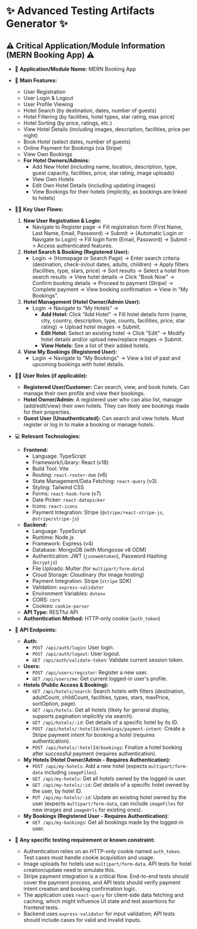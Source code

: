 # ✨ Advanced Testing Artifacts Generator ✨

## ⚠️ Critical Application/Module Information (MERN Booking App) ⚠️

*   📝 **Application/Module Name:** MERN Booking App

*   🚀 **Main Features:**
    *   User Registration
    *   User Login & Logout
    *   User Profile Viewing
    *   Hotel Search (by destination, dates, number of guests)
    *   Hotel Filtering (by facilities, hotel types, star rating, max price)
    *   Hotel Sorting (by price, ratings, etc.)
    *   View Hotel Details (including images, description, facilities, price per night)
    *   Book Hotel (select dates, number of guests)
    *   Online Payment for Bookings (via Stripe)
    *   View Own Bookings
    *   **For Hotel Owners/Admins:**
        *   Add New Hotel (including name, location, description, type, guest capacity, facilities, price, star rating, image uploads)
        *   View Own Hotels
        *   Edit Own Hotel Details (including updating images)
        *   View Bookings for their hotels (implicitly, as bookings are linked to hotels)

*   🚶‍♂️ **Key User Flows:**
    1.  **New User Registration & Login:**
        *   Navigate to Register page -> Fill registration form (First Name, Last Name, Email, Password) -> Submit -> (Automatic Login or Navigate to Login) -> Fill login form (Email, Password) -> Submit -> Access authenticated features.
    2.  **Hotel Search & Booking (Registered User):**
        *   Login -> (Homepage or Search Page) -> Enter search criteria (destination, check-in/out dates, adults, children) -> Apply filters (facilities, type, stars, price) -> Sort results -> Select a hotel from search results -> View hotel details -> Click "Book Now" -> Confirm booking details -> Proceed to payment (Stripe) -> Complete payment -> View booking confirmation -> View in "My Bookings".
    3.  **Hotel Management (Hotel Owner/Admin User):**
        *   Login -> Navigate to "My Hotels" ->
            *   **Add Hotel:** Click "Add Hotel" -> Fill hotel details form (name, city, country, description, type, counts, facilities, price, star rating) -> Upload hotel images -> Submit.
            *   **Edit Hotel:** Select an existing hotel -> Click "Edit" -> Modify hotel details and/or upload new/replace images -> Submit.
            *   **View Hotels:** See a list of their added hotels.
    4.  **View My Bookings (Registered User):**
        *   Login -> Navigate to "My Bookings" -> View a list of past and upcoming bookings with hotel details.

*   🧑‍💼 **User Roles (if applicable):**
    *   **Registered User/Customer:** Can search, view, and book hotels. Can manage their own profile and view their bookings.
    *   **Hotel Owner/Admin:** A registered user who can also list, manage (add/edit/view) their own hotels. They can likely see bookings made for their properties.
    *   **Guest User (Unauthenticated):** Can search and view hotels. Must register or log in to make a booking or manage hotels.

*   💻 **Relevant Technologies:**
    *   **Frontend:**
        *   Language: TypeScript
        *   Framework/Library: React (v18)
        *   Build Tool: Vite
        *   Routing: `react-router-dom` (v6)
        *   State Management/Data Fetching: `react-query` (v3)
        *   Styling: Tailwind CSS
        *   Forms: `react-hook-form` (v7)
        *   Date Picker: `react-datepicker`
        *   Icons: `react-icons`
        *   Payment Integration: Stripe (`@stripe/react-stripe-js`, `@stripe/stripe-js`)
    *   **Backend:**
        *   Language: TypeScript
        *   Runtime: Node.js
        *   Framework: Express (v4)
        *   Database: MongoDB (with Mongoose v8 ODM)
        *   Authentication: JWT (`jsonwebtoken`), Password Hashing (`bcryptjs`)
        *   File Uploads: Multer (for `multipart/form-data`)
        *   Cloud Storage: Cloudinary (for image hosting)
        *   Payment Integration: Stripe (`stripe` SDK)
        *   Validation: `express-validator`
        *   Environment Variables: `dotenv`
        *   CORS: `cors`
        *   Cookies: `cookie-parser`
    *   **API Type:** RESTful API
    *   **Authentication Method:** HTTP-only cookie (`auth_token`)

*   🚧 **API Endpoints:**
    *   **Auth:**
        *   `POST /api/auth/login`: User login.
        *   `POST /api/auth/logout`: User logout.
        *   `GET /api/auth/validate-token`: Validate current session token.
    *   **Users:**
        *   `POST /api/users/register`: Register a new user.
        *   `GET /api/users/me`: Get current logged-in user's profile.
    *   **Hotels (Public Access & Booking):**
        *   `GET /api/hotels/search`: Search hotels with filters (destination, adultCount, childCount, facilities, types, stars, maxPrice, sortOption, page).
        *   `GET /api/hotels`: Get all hotels (likely for general display, supports pagination implicitly via search).
        *   `GET /api/hotels/:id`: Get details of a specific hotel by its ID.
        *   `POST /api/hotels/:hotelId/bookings/payment-intent`: Create a Stripe payment intent for booking a hotel (requires authentication).
        *   `POST /api/hotels/:hotelId/bookings`: Finalize a hotel booking after successful payment (requires authentication).
    *   **My Hotels (Hotel Owner/Admin - Requires Authentication):**
        *   `POST /api/my-hotels`: Add a new hotel (expects `multipart/form-data` including `imageFiles`).
        *   `GET /api/my-hotels`: Get all hotels owned by the logged-in user.
        *   `GET /api/my-hotels/:id`: Get details of a specific hotel owned by the user, by hotel ID.
        *   `PUT /api/my-hotels/:id`: Update an existing hotel owned by the user (expects `multipart/form-data`, can include `imageFiles` for new images and `imageUrls` for existing ones).
    *   **My Bookings (Registered User - Requires Authentication):**
        *   `GET /api/my-bookings`: Get all bookings made by the logged-in user.

*   🚧 **Any specific testing requirement or known constraint:**
    *   Authentication relies on an HTTP-only cookie named `auth_token`. Test cases must handle cookie acquisition and usage.
    *   Image uploads for hotels use `multipart/form-data`. API tests for hotel creation/update need to simulate this.
    *   Stripe payment integration is a critical flow. End-to-end tests should cover the payment process, and API tests should verify payment intent creation and booking confirmation logic.
    *   The application uses `react-query` for client-side data fetching and caching, which might influence UI state and test assertions for frontend tests.
    *   Backend uses `express-validator` for input validation; API tests should include cases for valid and invalid inputs.
